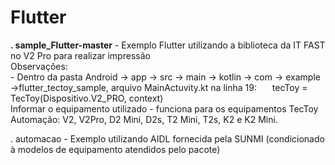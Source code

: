 # Flutter
<p><b>. sample_Flutter-master</b> - Exemplo Flutter utilizando a biblioteca da IT FAST no V2 Pro para realizar impressão<br>
Observações: <br>
- Dentro da pasta Android -> app -> src -> main -> kotlin -> com -> example ->flutter_tectoy_sample, arquivo MainActuvity.kt
na linha 19:
&ensp;&ensp;&ensp;tecToy = TecToy(Dispositivo.V2_PRO, context)<br>
Informar o equipamento utilizado - funciona para os equipamentos TecToy Automação: V2, V2Pro, D2 Mini, D2s, T2 Mini, T2s, K2 e K2 Mini.<br></p>

<p>. automacao - Exemplo utilizando AIDL fornecida pela SUNMI (condicionado à modelos de equipamento atendidos pelo pacote)</p>